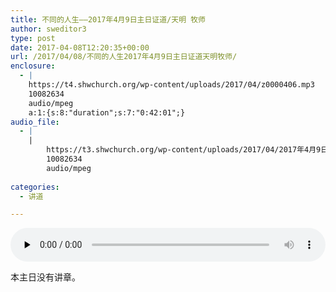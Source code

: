 ```yaml
---
title: 不同的人生——2017年4月9日主日证道/天明 牧师
author: sweditor3
type: post
date: 2017-04-08T12:20:35+00:00
url: /2017/04/08/不同的人生2017年4月9日主日证道天明牧师/
enclosure:
  - |
    https://t4.shwchurch.org/wp-content/uploads/2017/04/z0000406.mp3
    10082634
    audio/mpeg
    a:1:{s:8:"duration";s:7:"0:42:01";}
audio_file:
  - |
    |
        https://t3.shwchurch.org/wp-content/uploads/2017/04/2017年4月9日讲道【音频】.mp3
        10082634
        audio/mpeg
        
categories:
  - 讲道

---
```

<audio class="wp-audio-shortcode" id="audio-15118-886" preload="none" style="width: 100%;" controls="controls"><source type="audio/mpeg" src="http://t5.shwchurch.org/wp-content/uploads/2017/04/z0000406.mp3?_=886" /><http://t5.shwchurch.org/wp-content/uploads/2017/04/z0000406.mp3></audio> 

本主日没有讲章。